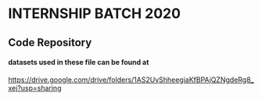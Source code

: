 # INTERNSHIP BATCH 2020

## Code Repository 

#### datasets used in these file can be found at 

https://drive.google.com/drive/folders/1AS2UyShheegiaKfBPAjQZNgdeRg8_xej?usp=sharing

